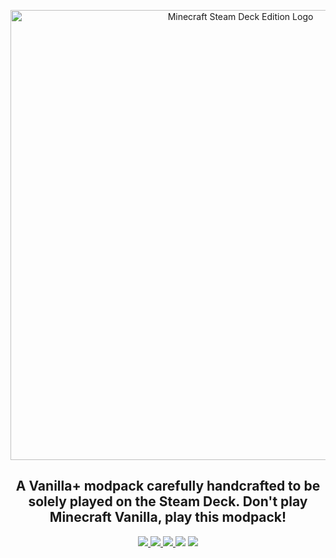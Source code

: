 <p align="center">
  <img src="https://i.imgur.com/r3cZQrX.png" alt="Minecraft Steam Deck Edition Logo" width="720" />
  <h2 align="center">A Vanilla+ modpack carefully handcrafted to be solely played on the Steam Deck. Don't play Minecraft Vanilla, play this modpack!</h2>
  <p align="center">
    <a href="https://fabricmc.net/">
      <img src="https://img.shields.io/badge/API-Fabric-blue"></img>
    </a>
    <a href="https://modrinth.com/modpack/minecraft-steam-deck-edition">
      <img src="https://img.shields.io/badge/Current_working_version-1.20.1-yellow"></img>
    </a>
    <a href="https://modrinth.com/modpack/minecraft-steam-deck-edition)https://modrinth.com/modpack/minecraft-steam-deck-edition">
      <img src="https://img.shields.io/badge/Status-maintained-green"></img>
    </a>
    <a herf="https://github.com/Blasto33/Minecraft-Steam-Deck-Edition">
      <img src="https://img.shields.io/github/stars/Blasto33/Minecraft-Steam-Deck-Edition?logo=github&style=flat-square">
    </a>
    <a herf="https://github.com/Blasto33/Minecraft-Steam-Deck-Edition/issues"> 
      <img src="https://img.shields.io/github/issues/Blasto33/Minecraft-Steam-Deck-Edition?color=orange&logo=github&style=flat-square">
    </a>
  </p>
</p>
